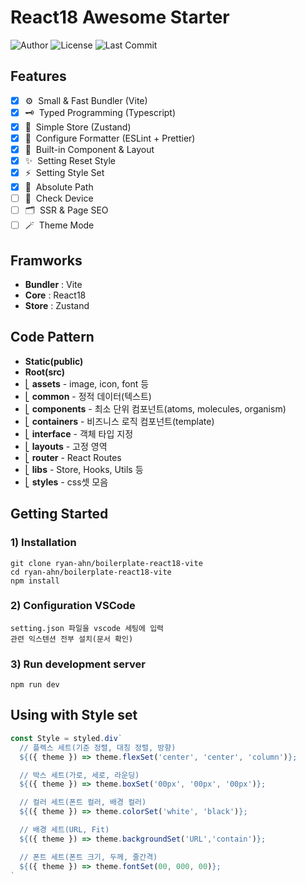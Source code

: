 # React18 Awesome Starter

![Author](https://img.shields.io/badge/Author-ryan-orange.svg)
![License](https://img.shields.io/badge/License-MIT-blue.svg)
![Last Commit](https://img.shields.io/github/last-commit/ryan-ahn/boilerplate-react18-vite)

## Features
- [x] ⚙️&nbsp;&nbsp;Small & Fast Bundler (Vite)
- [x] 🗝️&nbsp;&nbsp;Typed Programming (Typescript)
- [x] 🕋&nbsp;&nbsp;Simple Store (Zustand)
- [x] 📙&nbsp;&nbsp;Configure Formatter (ESLint + Prettier)
- [x] 🧵&nbsp;&nbsp;Built-in Component & Layout
- [x] ✨&nbsp;&nbsp;Setting Reset Style
- [x] ⚡️&nbsp;&nbsp;Setting Style Set
- [x] 📍&nbsp;&nbsp;Absolute Path
- [ ] 📱&nbsp;&nbsp;Check Device
- [ ] 🗂️&nbsp;&nbsp;SSR & Page SEO
- [ ] 🪄&nbsp;&nbsp;Theme Mode

## Framworks
- **Bundler** : Vite
- **Core** : React18
- **Store** : Zustand

## Code Pattern
- **Static(public)**
- **Root(src)** <br/>
- ⎣&nbsp;**assets** - image, icon, font 등 <br/>
- ⎣&nbsp;**common** - 정적 데이터(텍스트) <br/>
- ⎣&nbsp;**components** - 최소 단위 컴포넌트(atoms, molecules, organism) <br/>
- ⎣&nbsp;**containers** - 비즈니스 로직 컴포넌트(template) <br/>
- ⎣&nbsp;**interface** - 객체 타입 지정 <br/>
- ⎣&nbsp;**layouts** - 고정 영역 <br/>
- ⎣&nbsp;**router** - React Routes<br/>
- ⎣&nbsp;**libs** - Store, Hooks, Utils 등<br/>
- ⎣&nbsp;**styles** - css셋 모음<br/>


## Getting Started
### 1) Installation
```shell
git clone ryan-ahn/boilerplate-react18-vite
cd ryan-ahn/boilerplate-react18-vite
npm install
```
### 2) Configuration VSCode
```shell
setting.json 파일을 vscode 세팅에 입력
관련 익스텐션 전부 설치(문서 확인)
```
### 3) Run development server
```shell
npm run dev
```

## Using with Style set

```javascript
const Style = styled.div`
  // 플렉스 세트(기준 정렬, 대칭 정렬, 방향)
  ${({ theme }) => theme.flexSet('center', 'center', 'column')};

  // 박스 세트(가로, 세로, 라운딩)
  ${({ theme }) => theme.boxSet('00px', '00px', '00px')};

  // 컬러 세트(폰트 컬러, 배경 컬러)
  ${({ theme }) => theme.colorSet('white', 'black')};

  // 배경 세트(URL, Fit)
  ${({ theme }) => theme.backgroundSet('URL','contain')};

  // 폰트 세트(폰트 크기, 두께, 줄간격)
  ${({ theme }) => theme.fontSet(00, 000, 00)};
`
```
